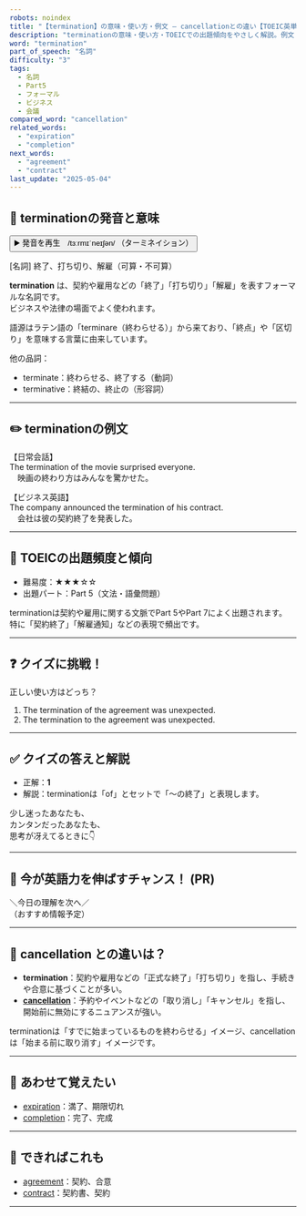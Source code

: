 ```yaml
---
robots: noindex
title: "【termination】の意味・使い方・例文 ― cancellationとの違い【TOEIC英単語】"
description: "terminationの意味・使い方・TOEICでの出題傾向をやさしく解説。例文・クイズ付きでcancellationとの違いもわかりやすく学べます。"
word: "termination"
part_of_speech: "名詞"
difficulty: "3"
tags:
  - 名詞
  - Part5
  - フォーマル
  - ビジネス
  - 会議
compared_word: "cancellation"
related_words:
  - "expiration"
  - "completion"
next_words:
  - "agreement"
  - "contract"
last_update: "2025-05-04"
---
```


## 🔰 terminationの発音と意味

<button class="play-audio" onclick="playTTS('termination')">
  <span class="play-audio-main">
    ▶️ 発音を再生　/tɜːrmɪˈneɪʃən/
  </span>
  <span class="play-audio-sub">
    （ターミネイション）
  </span>
</button>

[名詞] 終了、打ち切り、解雇（可算・不可算）

**termination** は、契約や雇用などの「終了」「打ち切り」「解雇」を表すフォーマルな名詞です。  
ビジネスや法律の場面でよく使われます。

語源はラテン語の「terminare（終わらせる）」から来ており、「終点」や「区切り」を意味する言葉に由来しています。

他の品詞：  
- terminate：終わらせる、終了する（動詞）
- terminative：終結の、終止の（形容詞）

---

## ✏️ terminationの例文

【日常会話】  
The termination of the movie surprised everyone.  
　映画の終わり方はみんなを驚かせた。

【ビジネス英語】  
The company announced the termination of his contract.  
　会社は彼の契約終了を発表した。

---

## 🎯 TOEICの出題頻度と傾向

- 難易度：★★★☆☆
- 出題パート：Part 5（文法・語彙問題）

terminationは契約や雇用に関する文脈でPart 5やPart 7によく出題されます。  
特に「契約終了」「解雇通知」などの表現で頻出です。

---

## ❓ クイズに挑戦！

正しい使い方はどっち？

1. The termination of the agreement was unexpected.  
2. The termination to the agreement was unexpected.

---

## ✅ クイズの答えと解説

- 正解：**1**
- 解説：terminationは「of」とセットで「～の終了」と表現します。

少し迷ったあなたも、  
カンタンだったあなたも、  
思考が冴えてるときに👇️

---

## 🚀 今が英語力を伸ばすチャンス！ (PR)

<div class="info-center">
＼今日の理解を次へ／<br>  
（おすすめ情報予定）
</div>

---

## 🤔  cancellation との違いは？

- **termination**：契約や雇用などの「正式な終了」「打ち切り」を指し、手続きや合意に基づくことが多い。
- **[cancellation](/word/cancellation)**：予約やイベントなどの「取り消し」「キャンセル」を指し、開始前に無効にするニュアンスが強い。

terminationは「すでに始まっているものを終わらせる」イメージ、cancellationは「始まる前に取り消す」イメージです。

---

## 🧩 あわせて覚えたい

- [expiration](/word/expiration)：満了、期限切れ
- [completion](/word/completion)：完了、完成

---

## 📖 できればこれも

- [agreement](/word/agreement)：契約、合意
- [contract](/word/contract)：契約書、契約

---
<!-- cvid: aid15_bid45 -->
